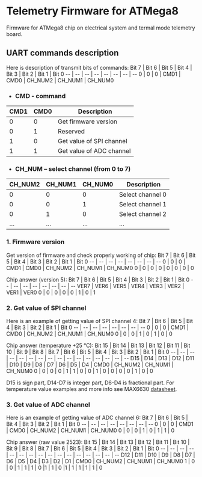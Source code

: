 # Telemetry Firmware for ATMega8
Firmware for ATMega8 chip on electrical system and termal mode telemetry board.

## UART commands description
Here is description of transmit bits of commands:
Bit 7 | Bit 6 | Bit 5 | Bit 4 | Bit 3 | Bit 2 | Bit 1 | Bit 0
-- | -- | -- | -- | -- | -- | -- | --
0 | 0 | 0 | CMD1 | CMD0 | CH_NUM2 | CH_NUM1 | CH_NUM0

- ### CMD - command

CMD1 | CMD0 |  Description
-- | -- | --
0 | 0 | Get firmware version
0 | 1 | Reserved
1 | 0 | Get value of SPI channel
1 | 1 | Get value of ADC channel

- ### CH_NUM – select channel (from 0 to 7)

CH_NUM2 | CH_NUM1 | CH_NUM0 |  Description
-- | -- | -- | --
0 | 0 | 0 | Select channel 0
0 | 0 | 1 | Select channel 1
0 | 1 | 0 | Select channel 2
… | … | … | …


### 1.	Firmware version
Get version of firmware and check properly working of chip:
Bit 7 | Bit 6 | Bit 5 | Bit 4 | Bit 3 | Bit 2 | Bit 1 | Bit 0
-- | -- | -- | -- | -- | -- | -- | --
0 | 0 | 0 | CMD1 | CMD0 | CH_NUM2 | CH_NUM1 | CH_NUM0
0 | 0 | 0 | 0 | 0 | 0 | 0 | 0


Chip answer (version 5):
Bit 7 | Bit 6 | Bit 5 | Bit 4 | Bit 3 | Bit 2 | Bit 1 | Bit 0
-- | -- | -- | -- | -- | -- | -- | --
VER7 | VER6 | VER5 | VER4 | VER3 | VER2 | VER1 | VER0
0 | 0 | 0 | 0 | 0 | 1 | 0 | 1

### 2.	Get value of SPI channel
Here is an example of getting value of SPI channel 4:
Bit 7 | Bit 6 | Bit 5 | Bit 4 | Bit 3 | Bit 2 | Bit 1 | Bit 0
-- | -- | -- | -- | -- | -- | -- | --
0 | 0 | 0 | CMD1 | CMD0 | CH_NUM2 | CH_NUM1 | CH_NUM0
0 | 0 | 0 | 1 | 0 | 1 | 0 | 0

Chip answer (temperature +25 °C):
Bit 15 | Bit 14 | Bit 13 | Bit 12 | Bit 11 | Bit 10 | Bit 9 | Bit 8 | Bit 7 | Bit 6 | Bit 5 | Bit 4 | Bit 3 | Bit 2 | Bit 1 | Bit 0
-- | -- | -- | -- | -- | -- | -- | -- | -- | -- | -- | -- | -- | -- | -- | --
D15 | D14 | D13 | D12 | D11 | D10 | D9 | D8 | D7 | D6 | D5 | D4 | CMD0 | CH_NUM2 | CH_NUM1 | CH_NUM0
0 | 0 | 0 | 0 | 1 | 1 | 0 | 0 | 1 | 0 | 0 | 0 | 0 | 1 | 0 | 0

D15 is sign part, D14-D7 is integer part, D6-D4 is fractional part.
For temperature value examples and more info see MAX6630 [datasheet](https://datasheets.maximintegrated.com/en/ds/MAX6629-MAX6632.pdf).

### 3.	Get value of ADC channel
Here is an example of getting value of ADC channel 6:
Bit 7 | Bit 6 | Bit 5 | Bit 4 | Bit 3 | Bit 2 | Bit 1 | Bit 0
-- | -- | -- | -- | -- | -- | -- | --
0 | 0 | 0 | CMD1 | CMD0 | CH_NUM2 | CH_NUM1 | CH_NUM0
0 | 0 | 0 | 1 | 0 | 1 | 1 | 0

Chip answer (raw value 2523):
Bit 15 | Bit 14 | Bit 13 | Bit 12 | Bit 11 | Bit 10 | Bit 9 | Bit 8 | Bit 7 | Bit 6 | Bit 5 | Bit 4 | Bit 3 | Bit 2 | Bit 1 | Bit 0
-- | -- | -- | -- | -- | -- | -- | -- | -- | -- | -- | -- | -- | -- | -- | --
D12 | D11 | D10 | D9 | D8 | D7 | D6 | D5 | D4 | D3 | D2 | D1 | CMD0 | CH_NUM2 | CH_NUM1 | CH_NUM0
1 | 0 | 0 | 1 | 1 | 1 | 0 |1 | 1 | 0 |1 | 1 | 1 | 1 | 1 | 0
